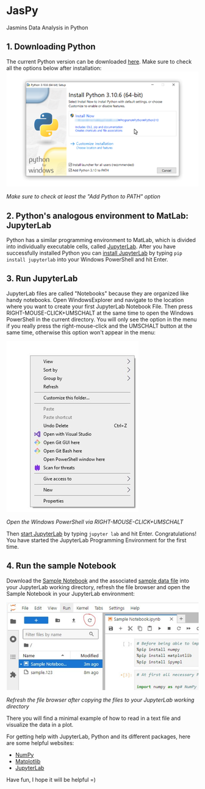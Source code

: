 # JasPy
Jasmins Data Analysis in Python

## 1. Downloading Python
The current Python version can be downloaded [here](https://www.python.org/downloads/).
Make sure to check all the options below after installation:
![Make sure to check at least the "Add Python to PATH" option](/docs/images/Python_Install_3-306051a90888db4c7292964617b7ff75.png)

*Make sure to check at least the "Add Python to PATH" option*

## 2. Python's analogous environment to MatLab: JupyterLab
Python has a similar programming environment to MatLab, which is divided into individually executable cells, called [JupyterLab](https://jupyterlab.readthedocs.io/en/latest/#).
After you have successfully installed Python you can [install JupyterLab](https://jupyterlab.readthedocs.io/en/latest/getting_started/installation.html#pip) by typing `pip install jupyterlab` into your Windows PowerShell and hit Enter.

## 3. Run JupyterLab
JupyterLab files are called "Notebooks" because they are organized like handy notebooks.
Open WindowsExplorer and navigate to the location where you want to create your first JupyterLab Notebook File. Then press RIGHT-MOUSE-CLICK+UMSCHALT at the same time to open the Windows PowerShell in the current directory. You will only see the option in the menu if you really press the right-mouse-click and the UMSCHALT button at the same time, otherwise this option won't appear in the menu:

![Open the Windows PowerShell via RIGHT-MOUSE-CLICK+UMSCHALT](/docs/images/Screenshot_2025-01-06_151554.jpg)

*Open the Windows PowerShell via RIGHT-MOUSE-CLICK+UMSCHALT*

Then [start JupyterLab](https://jupyterlab.readthedocs.io/en/latest/getting_started/starting.html) by typing `jupyter lab` and hit Enter.
Congratulations! You have started the JupyterLab Programming Environment for the first time.

## 4. Run the sample Notebook
Download the [Sample Notebook](Sample_Notebook.ipynb) and the associated [sample data file](sample.123) into your JupyterLab working directory, refresh the file browser and open the Sample Notebook in your JupyterLab environment:

![Refresh the file browser after copying the files to your JupyterLab working directory](/docs/images/Screenshot_2025-01-06_160153.jpg)

*Refresh the file browser after copying the files to your JupyterLab working directory*

There you will find a minimal example of how to read in a text file and visualize the data in a plot.

For getting help with JupyterLab, Python and its different packages, here are some helpful websites:
- [NumPy](https://numpy.org/doc/stable/index.html)
- [Matplotlib](https://matplotlib.org/)
- [JupyterLab](https://jupyterlab.readthedocs.io/en/latest/)

Have fun, I hope it will be helpful =)
